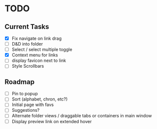 # TODO

## Current Tasks
- [x] Fix navigate on link drag
- [ ] D&D into folder
- [ ] Select / select multiple toggle
- [x] Context menu for links
- [ ] display favicon next to link
- [ ] Style Scrollbars
  
## Roadmap
- [ ] Pin to popup
- [ ] Sort (alphabet, chron, etc?)
- [ ] Initial page with favs
- [ ] Suggestions?
- [ ] Alternate folder views / draggable tabs or containers in main window
- [ ] Display preview link on extended hover